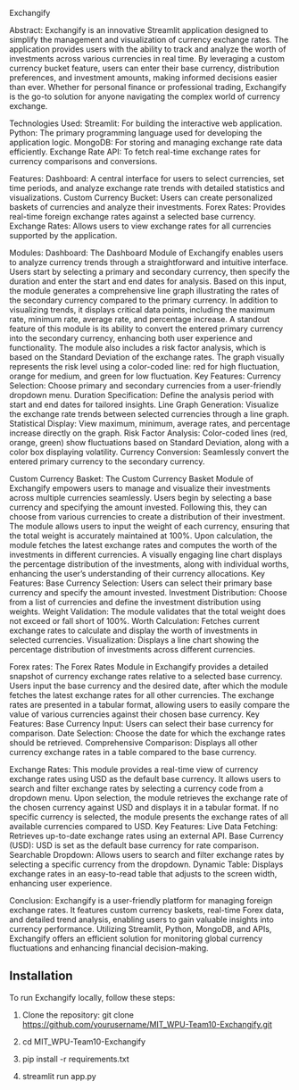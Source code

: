 Exchangify

Abstract:
Exchangify is an innovative Streamlit application designed to simplify the management and visualization of currency exchange rates. The application provides users with the ability to track and analyze the worth of investments across various currencies in real time. By leveraging a custom currency bucket feature, users can enter their base currency, distribution preferences, and investment amounts, making informed decisions easier than ever. Whether for personal finance or professional trading, Exchangify is the go-to solution for anyone navigating the complex world of currency exchange. 

Technologies Used:
Streamlit: For building the interactive web application.
Python: The primary programming language used for developing the application logic.
MongoDB: For storing and managing exchange rate data efficiently.
Exchange Rate API: To fetch real-time exchange rates for currency comparisons and conversions.

Features:
Dashboard: A central interface for users to select currencies, set time periods, and analyze exchange rate trends with detailed statistics and visualizations.
Custom Currency Bucket: Users can create personalized baskets of currencies and analyze their investments.
Forex Rates: Provides real-time foreign exchange rates against a selected base currency.
Exchange Rates: Allows users to view exchange rates for all currencies supported by the application.

Modules:
Dashboard: The Dashboard Module of Exchangify enables users to analyze currency trends through a straightforward and intuitive interface. Users start by selecting a primary and secondary currency, then specify the duration and enter the start and end dates for analysis. Based on this input, the module generates a comprehensive line graph illustrating the rates of the secondary currency compared to the primary currency. In addition to visualizing trends, it displays critical data points, including the maximum rate, minimum rate, average rate, and percentage increase. A standout feature of this module is its ability to convert the entered primary currency into the secondary currency, enhancing both user experience and functionality. The module also includes a risk factor analysis, which is based on the Standard Deviation of the exchange rates. The graph visually represents the risk level using a color-coded line: red for high fluctuation, orange for medium, and green for low fluctuation. 
Key Features:
Currency Selection: Choose primary and secondary currencies from a user-friendly dropdown menu.
Duration Specification: Define the analysis period with start and end dates for tailored insights.
Line Graph Generation: Visualize the exchange rate trends between selected currencies through a line graph.
Statistical Display: View maximum, minimum, average rates, and percentage increase directly on the graph.
Risk Factor Analysis: Color-coded lines (red, orange, green) show fluctuations based on Standard Deviation, along with a color box displaying volatility.
Currency Conversion: Seamlessly convert the entered primary currency to the secondary currency.

Custom Currency Basket: The Custom Currency Basket Module of Exchangify empowers users to manage and visualize their investments across multiple currencies seamlessly. Users begin by selecting a base currency and specifying the amount invested. Following this, they can choose from various currencies to create a distribution of their investment. The module allows users to input the weight of each currency, ensuring that the total weight is accurately maintained at 100%. Upon calculation, the module fetches the latest exchange rates and computes the worth of the investments in different currencies. A visually engaging line chart displays the percentage distribution of the investments, along with individual worths, enhancing the user’s understanding of their currency allocations.
Key Features:
Base Currency Selection: Users can select their primary base currency and specify the amount invested.
Investment Distribution: Choose from a list of currencies and define the investment distribution using weights.
Weight Validation: The module validates that the total weight does not exceed or fall short of 100%.
Worth Calculation: Fetches current exchange rates to calculate and display the worth of investments in selected currencies.
Visualization: Displays a line chart showing the percentage distribution of investments across different currencies.


Forex rates: The Forex Rates Module in Exchangify provides a detailed snapshot of currency exchange rates relative to a selected base currency. Users input the base currency and the desired date, after which the module fetches the latest exchange rates for all other currencies. The exchange rates are presented in a tabular format, allowing users to easily compare the value of various currencies against their chosen base currency.
Key Features:
Base Currency Input: Users can select their base currency for comparison.
Date Selection: Choose the date for which the exchange rates should be retrieved.
Comprehensive Comparison: Displays all other currency exchange rates in a table compared to the base currency.

Exchange Rates: This module provides a real-time view of currency exchange rates using USD as the default base currency. It allows users to search and filter exchange rates by selecting a currency code from a dropdown menu. Upon selection, the module retrieves the exchange rate of the chosen currency against USD and displays it in a tabular format. If no specific currency is selected, the module presents the exchange rates of all available currencies compared to USD.
Key Features:
Live Data Fetching: Retrieves up-to-date exchange rates using an external API.
Base Currency (USD): USD is set as the default base currency for rate comparison.
Searchable Dropdown: Allows users to search and filter exchange rates by selecting a specific currency from the dropdown.
Dynamic Table: Displays exchange rates in an easy-to-read table that adjusts to the screen width, enhancing user experience.

Conclusion: 
Exchangify is a user-friendly platform for managing foreign exchange rates. It features custom currency baskets, real-time Forex data, and detailed trend analysis, enabling users to gain valuable insights into currency performance. Utilizing Streamlit, Python, MongoDB, and APIs, Exchangify offers an efficient solution for monitoring global currency fluctuations and enhancing financial decision-making.

## Installation
To run Exchangify locally, follow these steps:

1. Clone the repository: git clone https://github.com/yourusername/MIT_WPU-Team10-Exchangify.git
   
2. cd MIT_WPU-Team10-Exchangify

3. pip install -r requirements.txt

4. streamlit run app.py
